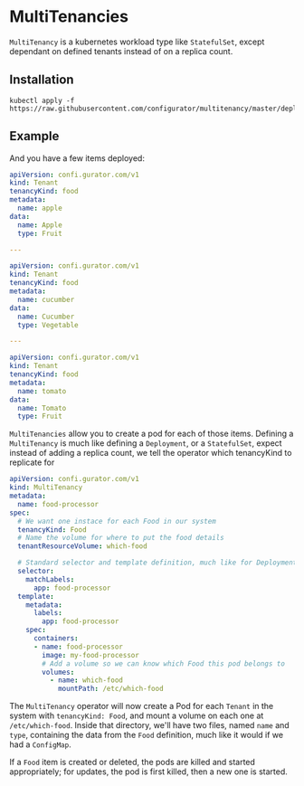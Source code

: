 # MultiTenancies
`MultiTenancy` is a kubernetes workload type like `StatefulSet`, except dependant on defined tenants instead of on a replica count.

## Installation

```
kubectl apply -f https://raw.githubusercontent.com/configurator/multitenancy/master/deployment/multitenancy.yaml
```

## Example

And you have a few items deployed:

```yaml
apiVersion: confi.gurator.com/v1
kind: Tenant
tenancyKind: food
metadata:
  name: apple
data:
  name: Apple
  type: Fruit

---

apiVersion: confi.gurator.com/v1
kind: Tenant
tenancyKind: food
metadata:
  name: cucumber
data:
  name: Cucumber
  type: Vegetable

---

apiVersion: confi.gurator.com/v1
kind: Tenant
tenancyKind: food
metadata:
  name: tomato
data:
  name: Tomato
  type: Fruit
```

`MultiTenancies` allow you to create a pod for each of those items. Defining a `MultiTenancy` is much like defining a `Deployment`, or a `StatefulSet`, expect instead of adding a replica count, we tell the operator which tenancyKind to replicate for
```yaml
apiVersion: confi.gurator.com/v1
kind: MultiTenancy
metadata:
  name: food-processor
spec:
  # We want one instace for each Food in our system
  tenancyKind: Food
  # Name the volume for where to put the food details
  tenantResourceVolume: which-food

  # Standard selector and template definition, much like for Deployments or StatefulSets:
  selector:
    matchLabels:
      app: food-processor
  template:
    metadata:
      labels:
        app: food-processor
    spec:
      containers:
      - name: food-processor
        image: my-food-processor
        # Add a volume so we can know which Food this pod belongs to
        volumes:
          - name: which-food
            mountPath: /etc/which-food
```

The `MultiTenancy` operator will now create a Pod for each `Tenant` in the system with `tenancyKind: Food`, and mount a volume on each one at `/etc/which-food`. Inside that directory, we'll have two files, named `name` and `type`, containing the data from the `Food` definition, much like it would if we had a `ConfigMap`.

If a `Food` item is created or deleted, the pods are killed and started appropriately; for updates, the pod is first killed, then a new one is started.
